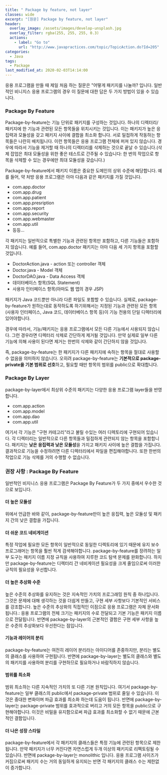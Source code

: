 ```yaml
---
title: " Package by feature, not layer"
classes: wide
excerpt: "[원문] Package by feature, not layer"
header:
  overlay_image: /assets/images/develop-unsplash.jpg
  overlay_filter: rgba(255, 255, 255, 0.3)
  actions:
    - label: "Go to"
      url: "http://www.javapractices.com/topic/TopicAction.do?Id=205"
categories:
  - Java
tags:
  - Package
last_modified_at: 2020-02-03T14:14:00
---
```


응용 프로그램을 만들 때 제일 처음 하는 질문은 "어떻게 패키지를 나눌까? 입니다. 일반적인 비니지스 응용 프로그램의 경우 이 질문에 대한 답은 두 가지 방법이 있을 수 있습니다.

### Package By Feature

Package-by-feature는 기능 단위로 패키지를 구성하는 것입니다. 하나의 디렉터리/패키지에 한 기능과 관련된 모든 항목들을 위치시키는 것입니다.  이는 패키지가 높은 응집력과 모듈성을 갖고 패키지 사이에 결합을 최소화 합니다. 서로 밀접하게 작동하는 항목들은 나란히 배치됩니다. 이런 항목들은 응용 프로그램 전체에 퍼져 있지 않습니다. 경우에 따라서 기능을 제거할 때 하나의 디렉터리를 삭제하는 것으로 끝날 수 있습니다.(삭제 잡업은 최대 모듈성을 위한 좋은 테스트로 간주될 수 있습니다: 한 번의 작업으로 항목을 삭제할 수 있는 경우에만 최대 모듈성을 갖습니다.)

Package-by-feature에서 패키지 이름은 중요한 도메인의 상위 수준에 해당합니다. 예를 들어, 약 처방 응용 프로그램은 아마 다음과 같은 패키지를 가질 것입니다.

  * com.app.doctor
  * com.app.drug
  * com.app.patient
  * com.app.presription
  * com.app.report
  * com.app.security
  * com.app.webmaster
  * com.app.util
  * 등등...

각 패키지는 일반적으로 특별한 기능과 관련된 항목만 포함하고, 다른 기능들은 포함하지 않습니다. 예를 들어, com.app.doctor 패키지는 아마 다음 세 가지 항목을 포함할 것입니다.

  * DoctorAction.java - action 또는 controller 객체
  * Doctor.java - Model 객체
  * DoctorDAO.java - Data Access 객체
  * 데이터베이스 항목(SQL Statement)
  * 사용자 인터페이스 항목(아마도 웹 앱의 경우 JSP)

패키지가 Java 코드뿐만 아니라 다른 파일도 포함할 수 있습니다. 실제로, package-by-feature가 원하는대로 동작하도록 하기위해서는 지정된 기능과 관련된 모든 항목(사용자 인터페이스, Java 코드, 데이터베이스 항목 등)이 기능 전용의 단일 디렉터리에 있어야합니다. 

경우에 따라서, 기능/패키지는 응용 프로그램에서 모든 다른 기능에서 사용되지 않습니다. 그런 경우라면 디렉터리 삭제로 간단하게 제거될 것입니다. 만약 실제로 일부 다른 기능에 의해 사용이 된다면 제거는 한번의 삭제와 같이 간단하지 않을 것입니다.

즉, package-by-feature는 한 패키지가 다른 패키지에 속하는 항목을 절대로 사용할 수 없음을 의미하지 않습니다. 오히려 package-by-feature는 **기본적으로 package-private을  기본 범위로 선호**하고, 필요할 때만 항목의 범위를 public으로 확대합니다.

### Package By Layer

package-by-layer에서 최상위 수준의 패키지는 다양한 응용 프로그램 layer들을 반영합니다.

  * com.app.action
  * com.app.model
  * com.app.dao
  * com.app.util

여기서 각 기능은 "구현 카테고리"라고 불릴 수있는 여러 디렉토리에 구현되어 있습니다. 각 디렉터리는 일반적으로 다른 항목들과 밀접하게 관련되지 않는 항목을 포함합니다. 패키지는 **낮은 응집력과 낮은 모듈성**을 가지고 패키지 사이에 높은 결합을 가집니다. 결과적으로 기능을 수정하려면 다른 디렉터리에서 파일을 편집해야합니다. 또한 한번의 작업으로 기능 삭제를 거의 수행할 수 없습니다.

### 권장 사항 : Package By Feature

일반적인 비지니스 응용 프로그램은 Package By Feature가 두 가지 중에서 우수한 것으로 보입니다.

#### 더 높은 모듈성

위에서 언급한 바와 같이, package-by-feature만이 높은 응집력, 높은 모듈성 및 패키지 간의 낮은 결합을 가집니다.

#### 더 쉬운 코드 네비게이션

특정 작업에 필요한 모든 항목이 일반적으로 동일한 디렉토리에 있기 때문에 유지 보수 프로그래머는 항목을 훨씬 적게 검색해야합니다. package-by-feature를 장려하는 일부 도구는 패키지 이름 지정 규칙을 사용하여 지루한 코드 탐색 문제를 완화합니다. 하지만 package-by-feature는 디렉터리 간 네비게이션 필요성을 크게 줄임으로써 이러한 규칙의 필요성을 우선합니다.

#### 더 높은 추상화 수준

높은 수준의 추상화를 유지하는 것은 지속적인 가치의 프로그래밍 원칙 중 하나입니다. 그것은 문제에 대해 생각하는 것을 더쉽게 만들고, 구현 세부 사항보다 기본적인 서비스를 강조합니다. 높은 수준의 추상화의 직접적인 이점으로 응용 프로그램은 자체 문서화됩니다.: 응용 프로그램의 전체 크기는 패키지의 수로 전달되고 기본 기능은 패키지 이름으로 전달됩니다. 반면에 package-by-layer의 근본적인 결함은 구현 세부 사항을 높은 수준의 추상화보다 우선한다는 점입니다.


#### 기능과 레이어의 분리

package-by-feature는 여전히 레이어 분리라는 아이디어를 존중하지만, 분리는 별도의 클래스를 사용하여 구현됩니다. 반면에 package-by-layer는 별도의 클래스와 별도의 패키지를 사용하여 분리를 구현하므로 필요하거나 바람직하지 않습니다.

#### 범위를 최소화

범위 최소하는 다른 지속적인 가치의 또 다른 기본 원칙입니다. 여기서  package-by-feature는 일부 클래스의 public에서  package-private 범위로 줄일 수 있습니다. 이것은 중대한 변화이며 파급 효과를 최소화 하는데 도움이 됩니다. 반면에 package-by-layer는 package-private 범위를 효과적으로 버리고 거의 모든 항목을 public으로 구현해야합니다. 이것은 비밀을 유지함으로써 파급 효과를 최소화할 수 없기 때문에 근본적인 결함입니다.

#### 더 나은 성장 스타일

package-by-feature에서 각 패키지의 클래스들은 특정 기능에 관련된 항목으로 제한됩니다. 만약 패키지가 너무 커진다면 자연스럽게 두개 이상의 패키지로 리펙토링될 수 있습니다. 반면에 package-by-layer는  monolithic 입니다. 응용 프로그램 사이즈가 커짐으로써  패키지 수는 거의 동일하게 유지되는 반면 각 패키지의 클래스 수는 제한없이 증가합니다. 

